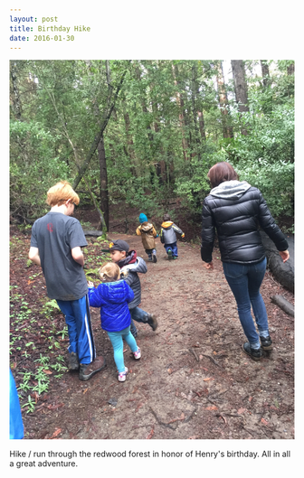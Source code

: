 ```yaml
---
layout: post
title: Birthday Hike
date: 2016-01-30
--- 
```


![tell-me-more](/images/posts/20160130-birthday-hike/tell-me-more.jpg)

Hike / run through the redwood forest in honor of Henry's birthday. All in all a great adventure.
